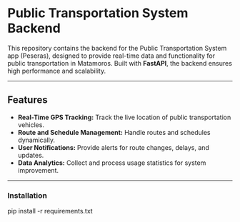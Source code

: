 # Public Transportation System Backend

This repository contains the backend for the Public Transportation System app (Peseras), designed to provide real-time data and functionality for public transportation in Matamoros. Built with **FastAPI**, the backend ensures high performance and scalability.

---

## Features

- **Real-Time GPS Tracking:** Track the live location of public transportation vehicles.
- **Route and Schedule Management:** Handle routes and schedules dynamically.
- **User Notifications:** Provide alerts for route changes, delays, and updates.
- **Data Analytics:** Collect and process usage statistics for system improvement.

---

### Installation

pip install -r requirements.txt
